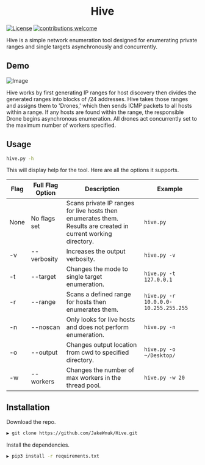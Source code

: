 <h1 align="center">
  Hive
  <br>
</h1>

[![License](https://img.shields.io/badge/license-MIT-_red.svg)](https://opensource.org/licenses/MIT)
[![contributions welcome](https://img.shields.io/badge/contributions-welcome-brightgreen.svg?style=flat)](https://github.com/JakeWnuk/Hive/issues)

Hive is a simple network enumeration tool designed for enumerating private ranges and single targets asynchronously and concurrently.

## Demo

![Image](../master/static/demo.png?raw=true)


Hive works by first generating IP ranges for host discovery then divides the generated ranges into blocks of /24 addresses. Hive takes those ranges and assigns them to 'Drones,' which then sends ICMP packets to all hosts within a range. If any hosts are found within the range, the responsible Drone begins asynchronous enumeration. All drones act concurrently set to the maximum number of workers specified.

## Usage

```sh
hive.py -h
```

This will display help for the tool. Here are all the options it supports.

|Flag |  Full Flag Option              | Description  |Example|
|-----|-------------------------|-------------------------------------------------------|-------------------------------|
|None | No flags set  | Scans private IP ranges for live hosts then enumerates them. Results are created in current working directory. |`hive.py`|
|-v | --verbosity |Increases the output verbosity. |`hive.py -v`|
|-t | --target  |Changes the mode to single target enumeration. |`hive.py -t 127.0.0.1`|
|-r | --range  |Scans a defined range for hosts then enumerates them. |`hive.py -r 10.0.0.0-10.255.255.255`|
|-n | --noscan  |Only looks for live hosts and does not perform enumeration. |`hive.py -n`|
|-o | --output  |Changes output location from cwd to specified directory.  |`hive.py -o ~/Desktop/`|
|-w | --workers  |Changes the number of max workers in the thread pool.   |`hive.py -w 20`|

## Installation

Download the repo.

```sh
▶ git clone https://github.com/JakeWnuk/Hive.git
```

Install the dependencies.

```sh
▶ pip3 install -r requirements.txt
```
